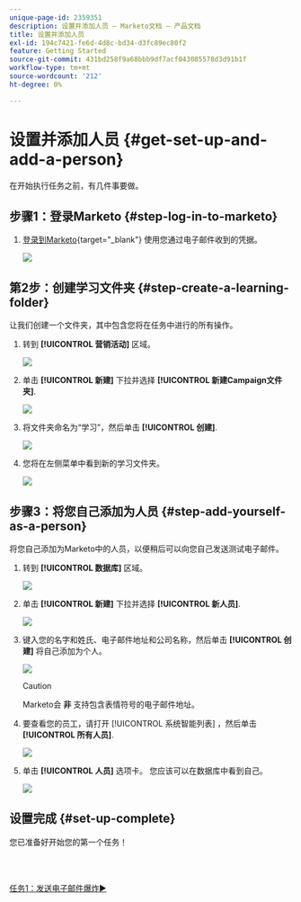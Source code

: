 ```yaml
---
unique-page-id: 2359351
description: 设置并添加人员 — Marketo文档 — 产品文档
title: 设置并添加人员
exl-id: 194c7421-fe6d-4d8c-bd34-d3fc89ec80f2
feature: Getting Started
source-git-commit: 431bd258f9a68bbb9df7acf043085578d3d91b1f
workflow-type: tm+mt
source-wordcount: '212'
ht-degree: 0%

---
```


# 设置并添加人员 {#get-set-up-and-add-a-person}

在开始执行任务之前，有几件事要做。

## 步骤1：登录Marketo {#step-log-in-to-marketo}

1. [登录到Marketo](https://app.marketo.com){target="_blank"} 使用您通过电子邮件收到的凭据。

   ![](assets/get-set-up-and-add-a-person-1.png)

## 第2步：创建学习文件夹 {#step-create-a-learning-folder}

让我们创建一个文件夹，其中包含您将在任务中进行的所有操作。

1. 转到 **[!UICONTROL 营销活动]** 区域。

   ![](assets/get-set-up-and-add-a-person-2.png)

1. 单击 **[!UICONTROL 新建]** 下拉并选择 **[!UICONTROL 新建Campaign文件夹]**.

   ![](assets/get-set-up-and-add-a-person-3.png)

1. 将文件夹命名为“学习”，然后单击 **[!UICONTROL 创建]**.

   ![](assets/get-set-up-and-add-a-person-4.png)

1. 您将在左侧菜单中看到新的学习文件夹。

   ![](assets/get-set-up-and-add-a-person-5.png)

## 步骤3：将您自己添加为人员 {#step-add-yourself-as-a-person}

将您自己添加为Marketo中的人员，以便稍后可以向您自己发送测试电子邮件。

1. 转到 **[!UICONTROL 数据库]** 区域。

   ![](assets/get-set-up-and-add-a-person-6.png)

1. 单击 **[!UICONTROL 新建]** 下拉并选择 **[!UICONTROL 新人员]**.

   ![](assets/get-set-up-and-add-a-person-7.png)

1. 键入您的名字和姓氏、电子邮件地址和公司名称，然后单击 **[!UICONTROL 创建]** 将自己添加为个人。

   ![](assets/get-set-up-and-add-a-person-8.png)

   >[!CAUTION]
   >
   >Marketo会 **非** 支持包含表情符号的电子邮件地址。

1. 要查看您的员工，请打开 [!UICONTROL 系统智能列表] ，然后单击 **[!UICONTROL 所有人员]**.

   ![](assets/get-set-up-and-add-a-person-9.png)

1. 单击 **[!UICONTROL 人员]** 选项卡。 您应该可以在数据库中看到自己。

   ![](assets/get-set-up-and-add-a-person-10.png)

## 设置完成 {#set-up-complete}

您已准备好开始您的第一个任务！

<br> 

[任务1：发送电子邮件爆炸►](/help/marketo/getting-started/quick-wins/send-an-email.md)
